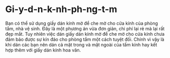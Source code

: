 # Gi-y-d-n-k-nh-ph-ng-t-m
Bạn có thể sử dụng giấy dán kính mờ để che mờ cho cửa kính của phòng tắm, nhà vệ sinh. Đây là một phương án vừa đơn giản, chi phí lại rẻ mà lại rất đẹp mắt. Tuy nhiên việc dán giấy dán kính mờ để che mờ cho cửa kính chưa đảm bảo được sự kín đáo cho phòng tắm một cách tuyệt đối. Chính vì vậy là khi dán các bạn nên dán cả mặt trong và mặt ngoài của tấm kính hay kết hợp thêm với giấy dán kính hoa văn.
